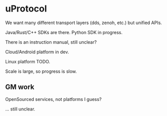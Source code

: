 # uProtocol

We want many different transport layers (dds, zenoh, etc.) but unified APIs.

Java/Rust/C++ SDKs are there. Python SDK in progress.

There is an instruction manual, still unclear?

Cloud/Android platform in dev.

Linux platform TODO.

Scale is large, so progress is slow.

## GM work

OpenSourced services, not platforms I guess?

... still unclear.